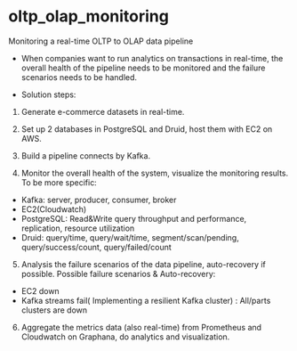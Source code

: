 # oltp_olap_monitoring
Monitoring a real-time OLTP to OLAP data pipeline

- When companies want to run analytics on transactions in real-time, the overall health of the pipeline needs to be monitored and the failure scenarios needs to be handled.

- Solution steps:

1. Generate e-commerce datasets in real-time.

2. Set up 2 databases in PostgreSQL and Druid, host them with EC2 on AWS.

3. Build a pipeline connects by Kafka.

4. Monitor the overall health of the system, visualize the monitoring results. 
To be more specific:
- Kafka: server, producer, consumer, broker
- EC2(Cloudwatch)
- PostgreSQL: Read&Write query throughput and performance, replication, resource utilization
- Druid: query/time, query/wait/time, segment/scan/pending, query/success/count, query/failed/count

5. Analysis the failure scenarios of the data pipeline, auto-recovery if possible.
Possible failure scenarios & Auto-recovery:
- EC2 down
- Kafka streams fail( Implementing a resilient Kafka cluster) : All/parts clusters are down

6. Aggregate the metrics data (also real-time) from Prometheus and Cloudwatch on Graphana, do analytics and visualization.
